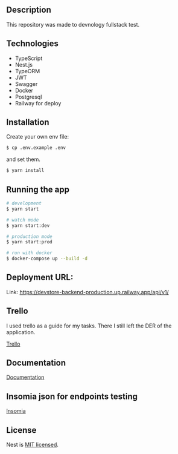 ## Description

This repository was made to devnology fullstack test.

## Technologies

- TypeScript 
- Nest.js 
- TypeORM
- JWT
- Swagger
- Docker
- Postgresql 
- Railway for deploy

## Installation

Create your own env file:

```bash
$ cp .env.example .env
```
and set them.

```bash
$ yarn install
```

## Running the app

```bash
# development
$ yarn start

# watch mode
$ yarn start:dev

# production mode
$ yarn start:prod

# run with docker
$ docker-compose up --build -d
```
## Deployment URL:

Link: https://devstore-backend-production.up.railway.app/api/v1/

## Trello

I used trello as a guide for my tasks. There I still left the DER of the application.

[Trello](https://trello.com/b/EFzWyQ2t/devstore-backend)

## Documentation

[Documentation](https://devstore-backend-production.up.railway.app/api/v1/docs)

## Insomia json for endpoints testing

[Insomia](https://drive.google.com/file/d/1DfKcf2I1SKgC8hfGdsRABfC0UJ7iZHE0/view?usp=sharing)

## License

Nest is [MIT licensed](LICENSE).
